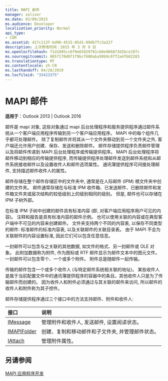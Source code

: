 ```yaml
---
title: MAPI 邮件
manager: soliver
ms.date: 03/09/2015
ms.audience: Developer
localization_priority: Normal
api_type:
- COM
ms.assetid: 417c113f-bd98-4515-85d1-09db7fc3a227
description: 上次修改时间：2015 年 3 月 9 日
ms.openlocfilehash: f1d1895cc6f9e65929781cb0e966873d2bce197c
ms.sourcegitcommit: 8657170d071f9bcf680aba50b9c07f2a4fb82283
ms.translationtype: MT
ms.contentlocale: zh-CN
ms.lasthandoff: 04/28/2019
ms.locfileid: "33423375"
---
```

# <a name="mapi-messages"></a>MAPI 邮件

  
  
**适用于**：Outlook 2013 | Outlook 2016 
  
邮件是 mapi 对象, 这些对象通过 mapi 后台处理程序和服务提供程序通过邮件系统从一个客户端应用程序传输到另一个客户端应用程序。 MAPI 中的每个组件几乎都可处理邮件。 除了复制邮件并将其从一个文件夹移动到另一个文件夹之外, 客户端还允许用户创建、保存、发送和删除邮件。 邮件存储提供程序负责邮件管理以及将邮件传递到 MAPI 后台处理程序或传输提供程序。 MAPI 后台处理程序将邮件移动到相应的传输提供程序, 而传输提供程序处理邮件发送到邮件系统和从邮件系统接收邮件以及设置收件人和邮件选项属性。 通讯簿提供程序可间接处理邮件, 支持描述邮件收件人的属性。
  
邮件存储在整个邮件存储区中的文件夹中, 通常是在人际邮件 (IPM) 根文件夹中创建的文件夹。 邮件通常存储在与标准 IPM 收件箱、已发送邮件、已删除邮件和发件箱文件夹或层次结构的较低级别上的级别相同的级别。 但是, 邮件也可以存储在 IPM 子树外部。
  
在标准 IPM 子树中创建的邮件具有标准内容 (即, 对客户端应用程序用户可见的内容)。 注释和报告是具有标准内容的邮件示例。 也可以使用关联的内容或在典型客户端中不可见的内容来创建邮件。 文件夹支持两个不同的内容表, 以保存不同类型的邮件: 标准邮件的标准内容表, 以及关联邮件的关联目录表。 由于 MAPI 不会为关联邮件的内容设置标准, 因此它们可以包含任意信息。 
  
一封邮件可以包含与之关联的其他数据, 如文件的格式、另一封邮件或 OLE 对象。 此附加数据称为附件, 作为图标或 RTF 邮件显示为邮件文本中的图元文件。 一封邮件可以包含零个、一个或多个附件。 附件总是随邮件一起传输。
  
传输的邮件包含一个或多个收件人 (与特定邮件系统相关联的地址)。 某些收件人是属于当前配置文件中的通讯簿提供程序的容器中的条目。其他收件人只是为了传输邮件而创建的。 因为收件人和附件必须通过与其关联的邮件来访问, 所以邮件的收件人和附件称为其子控件。 
  
邮件存储提供程序通过三个接口中的方法支持邮件、附件和收件人: 
  
|**接口**|**说明**|
|:-----|:-----|
|[IMessage](imessageimapiprop.md) <br/> |管理附件和收件人, 发送邮件, 设置阅读状态。  <br/> |
|[IMAPIFolder](imapifolderimapicontainer.md) <br/> |创建、复制和移动邮件和子文件夹, 并管理邮件状态。  <br/> |
|[IAttach](iattachimapiprop.md) <br/> |管理附件属性。  <br/> |
   
## <a name="see-also"></a>另请参阅



[MAPI 应用程序开发](mapi-application-development.md)

